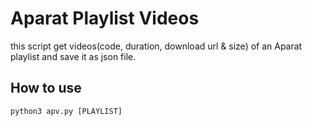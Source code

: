 # Aparat Playlist Videos
this script get videos(code, duration, download url &amp; size) of an Aparat playlist and save it as json file.

## How to use
`python3 apv.py [PLAYLIST]`
